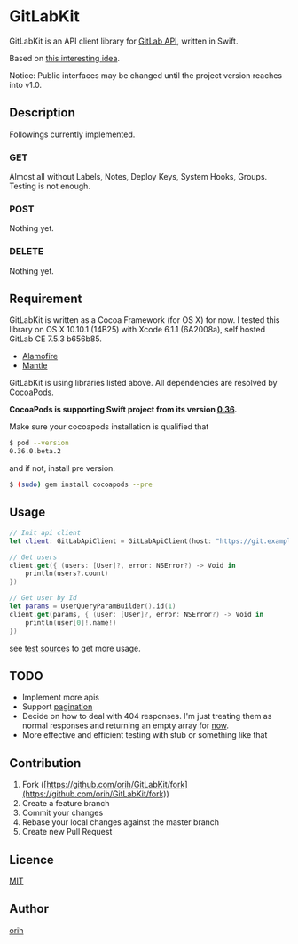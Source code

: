 GitLabKit
====

GitLabKit is an API client library for [GitLab API](https://gitlab.com/help/api/README.md), written in Swift.

Based on [this interesting idea](http://developer.hatenastaff.com/entry/smart-api-client-with-swift-using-enum-and-generics).

Notice: Public interfaces may be changed until the project version reaches into v1.0.

## Description

Followings currently implemented.

### GET

Almost all without Labels, Notes, Deploy Keys, System Hooks, Groups.
Testing is not enough.

### POST

Nothing yet.

### DELETE

Nothing yet.

## Requirement

GitLabKit is written as a Cocoa Framework (for OS X) for now.
I tested this library on OS X 10.10.1 (14B25) with Xcode 6.1.1 (6A2008a), self hosted GitLab CE 7.5.3 b656b85.


- [Alamofire](https://github.com/Alamofire/Alamofire)
- [Mantle](https://github.com/Mantle/Mantle)

GitLabKit is using libraries listed above.
All dependencies are resolved by [CocoaPods](http://cocoapods.org/).

**CocoaPods is supporting Swift project from its version [0.36](https://github.com/CocoaPods/CocoaPods/milestones/0.36.0).**

Make sure your cocoapods installation is qualified that
```bash
$ pod --version
0.36.0.beta.2
```

and if not, install pre version.
```bash
$ (sudo) gem install cocoapods --pre
```

## Usage

```swift
// Init api client
let client: GitLabApiClient = GitLabApiClient(host: "https://git.example.com", privateToken: "YOUR-PRIVATE-TOKEN")

// Get users
client.get({ (users: [User]?, error: NSError?) -> Void in
	println(users?.count)
})

// Get user by Id
let params = UserQueryParamBuilder().id(1)
client.get(params, { (user: [User]?, error: NSError?) -> Void in
	println(user[0]!.name!)
})
```

see [test sources](https://github.com/orih/GitLabKit/tree/master/GitLabKitTests) to get more usage.

## TODO

- Implement more apis
- Support [pagination](https://gitlab.com/help/api/README.md#pagination)
- Decide on how to deal with 404 responses. I'm just treating them as normal responses and returning an empty array for [now](https://github.com/orih/GitLabKit/blob/master/GitLabKit/GitLabApiClient.swift#L47).
- More effective and efficient testing with stub or something like that

## Contribution

1. Fork ([https://github.com/orih/GitLabKit/fork](https://github.com/orih/GitLabKit/fork))
2. Create a feature branch
3. Commit your changes
4. Rebase your local changes against the master branch
5. Create new Pull Request

## Licence

[MIT](https://github.com/orih/GitLabKit/blob/master/LICENCE)

## Author

[orih](https://github.com/orih)
